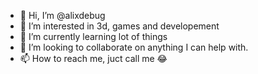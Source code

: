 - 👋 Hi, I’m @alixdebug
- 👀 I’m interested in 3d, games and developement
- 🌱 I’m currently learning lot of things
- 💞️ I’m looking to collaborate on anything I can help with.
- 📫 How to reach me, juct call me 😂

<!---
alixdebug/alixdebug is a ✨ special ✨ repository because its `README.md` (this file) appears on your GitHub profile.
You can click the Preview link to take a look at your changes.
--->
